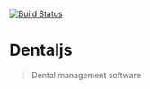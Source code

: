 [![Build Status](https://travis-ci.org/romeroyonatan/dentaljs.svg?branch=master)](https://travis-ci.org/romeroyonatan/dentaljs)

# Dentaljs

> Dental management software
